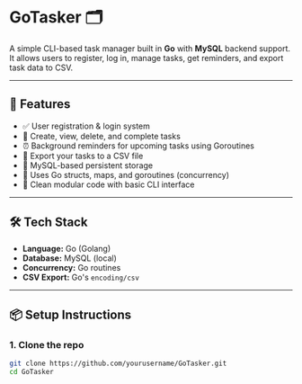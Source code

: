 # GoTasker 🗂️

A simple CLI-based task manager built in **Go** with **MySQL** backend support.  
It allows users to register, log in, manage tasks, get reminders, and export task data to CSV.

---

## 🚀 Features

- ✅ User registration & login system
- 📝 Create, view, delete, and complete tasks
- ⏰ Background reminders for upcoming tasks using Goroutines
- 🧾 Export your tasks to a CSV file
- 🔐 MySQL-based persistent storage
- 🧵 Uses Go structs, maps, and goroutines (concurrency)
- 📁 Clean modular code with basic CLI interface

---

## 🛠️ Tech Stack

- **Language:** Go (Golang)
- **Database:** MySQL (local)
- **Concurrency:** Go routines
- **CSV Export:** Go's `encoding/csv`

---

## 📦 Setup Instructions

### 1. Clone the repo

```bash
git clone https://github.com/yourusername/GoTasker.git
cd GoTasker
